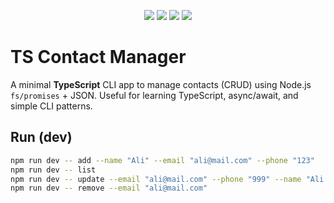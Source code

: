 <p align="center">
  <img src="https://img.shields.io/badge/TypeScript-5.x-blue" />
  <img src="https://img.shields.io/badge/Node-20.x-brightgreen" />
  <img src="https://img.shields.io/github/actions/workflow/status/Ali-Khani-Br/ts-contact-manager/ci.yml?label=CI" />
  <img src="https://img.shields.io/badge/license-MIT-green" />
</p>


# TS Contact Manager

A minimal **TypeScript** CLI app to manage contacts (CRUD) using Node.js `fs/promises` + JSON.
Useful for learning TypeScript, async/await, and simple CLI patterns.

## Run (dev)
```bash
npm run dev -- add --name "Ali" --email "ali@mail.com" --phone "123"
npm run dev -- list
npm run dev -- update --email "ali@mail.com" --phone "999" --name "Ali Reza" --newemail "ali2@mail.com"
npm run dev -- remove --email "ali@mail.com"